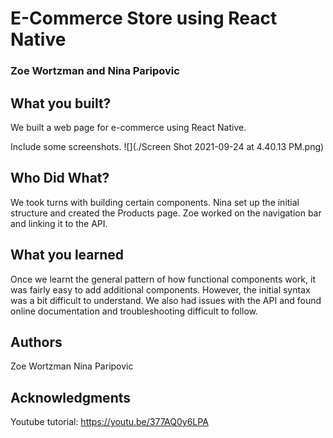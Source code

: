# E-Commerce Store using React Native
### Zoe Wortzman and Nina Paripovic

## What you built? 

We built a web page for e-commerce using React Native.

Include some screenshots.
![](./Screen Shot 2021-09-24 at 4.40.13 PM.png)

## Who Did What?

We took turns with building certain components. Nina set up the initial structure and created the Products page. Zoe worked on the navigation bar and linking it to the API.

## What you learned

Once we learnt the general pattern of how functional components work, it was fairly easy to add additional components. However, the initial syntax was a bit difficult to understand. We also had issues with the API and found online documentation and troubleshooting difficult to follow.

## Authors

Zoe Wortzman
Nina Paripovic

## Acknowledgments

Youtube tutorial: https://youtu.be/377AQ0y6LPA 
